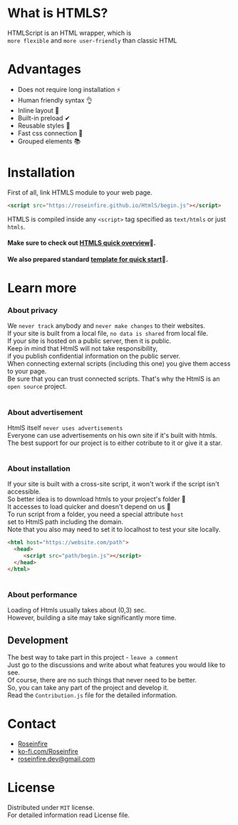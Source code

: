 # What is HTMLS?
HTMLScript is an HTML wrapper, which is <br>
`more flexible` and `more user-friendly` than classic HTML <br>

# Advantages

* Does not require long installation ⚡ 
* Human friendly syntax 👌 
* Inline layout 📝 
* Built-in preload ✔ 
* Reusable styles 🎨 
* Fast css connection 🐇 
* Grouped elements 📚 
  
# Installation
First of all, link HTMLS module to your web page.
```HTML
<script src="https://roseinfire.github.io/HtmlS/begin.js"></script>
```
HTMLS is compiled inside any `<script>` tag specified as `text/htmls` or just `htmls`. <br>
#### Make sure to check out [HTMLS quick overview](QUICKOVERVIEW.md)📃.<br>
#### We also prepared standard [template for quick start](Form.html)🔨.

# Learn more 
### About privacy
We `never track` anybody and `never make changes` to their websites. <br>
If your site is built from a local file, `no data is shared` from local file. <br>
If your site is hosted on a public server, then it is public. <br>
Keep in mind that HtmlS will not take responsibility, <br>
if you publish confidential information on the public server. <br>
When connecting external scripts (including this one) you give them access to your page. <br>
Be sure that you can trust connected scripts. That's why the HtmlS is an `open source` project.
#
### About advertisement
HtmlS itself `never uses advertisements` <br>
Everyone can use advertisements on his own site if it's built with htmls. <br>
The best support for our project is to either cotribute to it or give it a star. <br>
#
### About installation
If your site is built with a cross-site script, it won't work if the script isn't accessible. <br>
So better idea is to download htmls to your project's folder 📩 <br>
It accesses to load quicker and doesn't depend on us 🚀 <br>
To run script from a folder, you need a special attribute `host`<br>
set to HtmlS path including the domain. <br>
Note that you also may need to set it to localhost to test your site locally.
```HTML
<html host="https://website.com/path">
  <head>
     <script src="path/begin.js"></script>
  </head>
</html>
```
#
### About performance
Loading of Htmls usually takes about (0,3) sec. <br>
However, building a site may take significantly more time.
## Development
The best way to take part in this project - `leave a comment` <br>
Just go to the discussions and write about what features you would like to see. <br>
Of course, there are no such things that never need to be better. <br>
So, you can take any part of the project and develop it. <br>
Read the `Contribution.js` file for the detailed information.
#
# Contact
* [Roseinfire](https://github.com/Roseinfire)
* [ko-fi.com/Roseinfire](https://ko-fi.com/roseinfire)
* roseinfire.dev@gmail.com

# License
Distributed under `MIT` license.<br>
For detailed information read License file.

